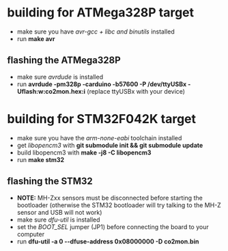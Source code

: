 # building for ATMega328P target
* make sure you have *avr-gcc + libc and binutils* installed
* run **make avr**

## flashing the ATMega328P
* make sure *avrdude* is installed
* run **avrdude -pm328p -carduino -b57600 -P /dev/ttyUSBx -Uflash:w:co2mon.hex:i** (replace ttyUSBx with your device)

# building for STM32F042K target
* make sure you have the *arm-none-eabi* toolchain installed
* get *libopencm3* with **git submodule init && git submodule update**
* build libopencm3 with **make -j8 -C libopencm3**
* run **make stm32**

## flashing the STM32
* **NOTE:** MH-Zxx sensors must be disconnected before starting the bootloader (otherwise the STM32 bootloader will try talking to the MH-Z sensor and USB will not work)
* make sure *dfu-util* is installed
* set the *BOOT_SEL* jumper (JP1) before connecting the board to your computer
* run **dfu-util -a 0 --dfuse-address 0x08000000 -D co2mon.bin**
